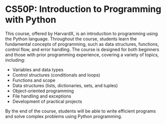 # CS50P: Introduction to Programming with Python

This course, offered by HarvardX, is an introduction to programming using the Python language. Throughout the course, students learn the fundamental concepts of programming, such as data structures, functions, control flow, and error handling. The course is designed for both beginners and those with prior programming experience, covering a variety of topics, including:

- Variables and data types
- Control structures (conditionals and loops)
- Functions and scope
- Data structures (lists, dictionaries, sets, and tuples)
- Object-oriented programming
- File handling and exceptions
- Development of practical projects

By the end of the course, students will be able to write efficient programs and solve complex problems using Python programming.
